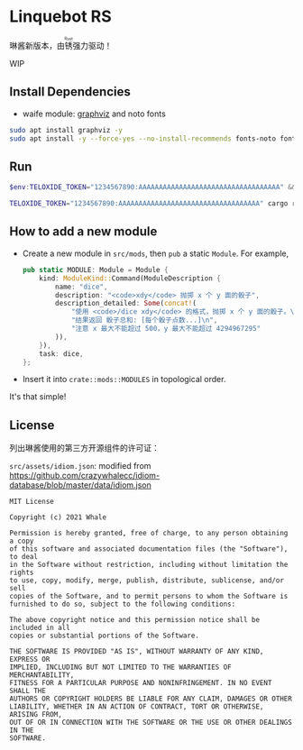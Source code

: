 # Linquebot RS

琳酱新版本，由<ruby>锈<rt>Rust</rt></ruby>强力驱动！

WIP

## Install Dependencies

- waife module: [graphviz](https://graphviz.org/) and noto fonts

```bash
sudo apt install graphviz -y
sudo apt install -y --force-yes --no-install-recommends fonts-noto fonts-noto-cjk fonts-noto-cjk-extra fonts-noto-color-emoji ttf-ancient-fonts
```

## Run

```powershell
$env:TELOXIDE_TOKEN="1234567890:AAAAAAAAAAAAAAAAAAAAAAAAAAAAAAAAAAA" && cargo run
```

```bash
TELOXIDE_TOKEN="1234567890:AAAAAAAAAAAAAAAAAAAAAAAAAAAAAAAAAAA" cargo run
```

## How to add a new module

- Create a new module in `src/mods`, then `pub` a static `Module`. For example,

  ```rust
  pub static MODULE: Module = Module {
      kind: ModuleKind::Command(ModuleDescription {
          name: "dice",
          description: "<code>xdy</code> 抛掷 x 个 y 面的骰子",
          description_detailed: Some(concat!(
              "使用 <code>/dice xdy</code> 的格式，抛掷 x 个 y 面的骰子。\n",
              "结果返回 骰子总和: [每个骰子点数...]\n",
              "注意 x 最大不能超过 500，y 最大不能超过 4294967295"
          )),
      }),
      task: dice,
  };
  ```

- Insert it into `crate::mods::MODULES` in topological order.

It's that simple!

## License

列出琳酱使用的第三方开源组件的许可证：

`src/assets/idiom.json`: modified from <https://github.com/crazywhalecc/idiom-database/blob/master/data/idiom.json>

```
MIT License

Copyright (c) 2021 Whale

Permission is hereby granted, free of charge, to any person obtaining a copy
of this software and associated documentation files (the "Software"), to deal
in the Software without restriction, including without limitation the rights
to use, copy, modify, merge, publish, distribute, sublicense, and/or sell
copies of the Software, and to permit persons to whom the Software is
furnished to do so, subject to the following conditions:

The above copyright notice and this permission notice shall be included in all
copies or substantial portions of the Software.

THE SOFTWARE IS PROVIDED "AS IS", WITHOUT WARRANTY OF ANY KIND, EXPRESS OR
IMPLIED, INCLUDING BUT NOT LIMITED TO THE WARRANTIES OF MERCHANTABILITY,
FITNESS FOR A PARTICULAR PURPOSE AND NONINFRINGEMENT. IN NO EVENT SHALL THE
AUTHORS OR COPYRIGHT HOLDERS BE LIABLE FOR ANY CLAIM, DAMAGES OR OTHER
LIABILITY, WHETHER IN AN ACTION OF CONTRACT, TORT OR OTHERWISE, ARISING FROM,
OUT OF OR IN CONNECTION WITH THE SOFTWARE OR THE USE OR OTHER DEALINGS IN THE
SOFTWARE.
```
